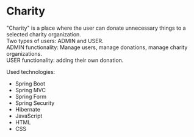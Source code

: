 # Charity
"Charity" is a place where the user can donate unnecessary things to a selected charity organization.<br>
Two types of users: ADMIN and USER.<br>
ADMIN functionality: Manage users, manage donations, manage charity organizations.<br>
USER functionality: adding their own donation.

Used technologies:
* Spring Boot
* Spring MVC
* Spring Form
* Spring Security
* Hibernate
* JavaScript
* HTML
* CSS

